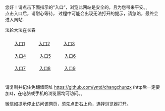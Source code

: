 您好！请点击下面指示的“入口”，浏览此网站是安全的，且为您带来平安。。 <br/>
点击入口后，请耐心等待， 过程中可能会出现无法打开的提示，请忽略，最终会进入网站. </br>

法轮大法在长春<br/>
<div style="padding:10px"><a style="margin:20px" target="_blank" href="https://d24oqam7oio5um.cloudfront.net/2Qpsp?pvqarbm" id="ccLink1" rel="nofollow">入口1</a> <a target="_blank" style="margin:20px" href="https://d20kvwk3o6iktp.cloudfront.net/2Qpsp?dgpgbaoh" id="ccLink2" rel="nofollow">入口2</a> <a style="margin:20px" target="_blank" href="https://d2hd0eg8s7t3w1.cloudfront.net/2Qpsp?wmweot" id="ccLink3" rel="nofollow">入口3</a></div>

<div style="padding:10px" ><a style="margin:20px" target="_blank" href="https://d24oqam7oio5um.cloudfront.net/2Qpsp?pvqarbm" id="ccLink4" rel="nofollow">入口4</a> <a style="margin:20px" href="https://d20kvwk3o6iktp.cloudfront.net/2Qpsp?dgpgbaoh" target="_blank" id="ccLink5" rel="nofollow">入口5</a> <a style="margin:20px" href="https://d2hd0eg8s7t3w1.cloudfront.net/2Qpsp?wmweot" target="_blank" id="ccLink6" rel="nofollow">入口6</a></div>

<div style="padding:10px"><a style="margin:20px" target="_blank" href="https://d24oqam7oio5um.cloudfront.net/2Qpsp?pvqarbm" id="ccLink7" rel="nofollow">入口7</a> <a style="margin:20px" href="https://d20kvwk3o6iktp.cloudfront.net/2Qpsp?dgpgbaoh" target="_blank" id="ccLink8" rel="nofollow">入口8</a> <a style="margin:20px" target="_blank" href="https://d2hd0eg8s7t3w1.cloudfront.net/2Qpsp?wmweot" id="ccLink9" rel="nofollow">入口9</a></div>

<br/>



请复制并记住免翻墙网址 https://github.com/yntd/changchunzx (http后一定要加s)，在电脑或手机的浏览器均可访问。。<br/>

微信如提示停止访问该网页，须先点击右上角，选择浏览器打开。
